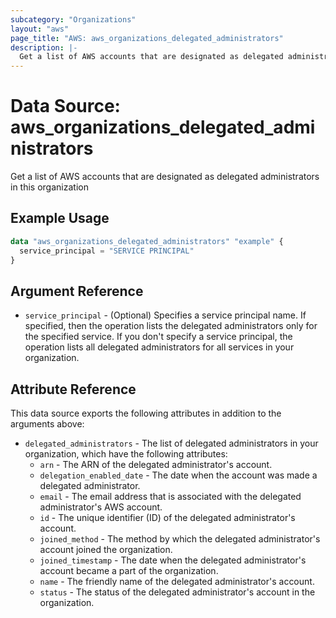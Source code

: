 ```yaml
---
subcategory: "Organizations"
layout: "aws"
page_title: "AWS: aws_organizations_delegated_administrators"
description: |-
  Get a list of AWS accounts that are designated as delegated administrators in this organization 
---
```


# Data Source: aws_organizations_delegated_administrators

Get a list of AWS accounts that are designated as delegated administrators in this organization

## Example Usage

```terraform
data "aws_organizations_delegated_administrators" "example" {
  service_principal = "SERVICE PRINCIPAL"
}
```

## Argument Reference

* `service_principal` - (Optional) Specifies a service principal name. If specified, then the operation lists the delegated administrators only for the specified service. If you don't specify a service principal, the operation lists all delegated administrators for all services in your organization.

## Attribute Reference

This data source exports the following attributes in addition to the arguments above:

* `delegated_administrators` - The list of delegated administrators in your organization, which have the following attributes:
    * `arn` - The ARN of the delegated administrator's account.
    * `delegation_enabled_date` - The date when the account was made a delegated administrator.
    * `email` - The email address that is associated with the delegated administrator's AWS account.
    * `id` - The unique identifier (ID) of the delegated administrator's account.
    * `joined_method` - The method by which the delegated administrator's account joined the organization.
    * `joined_timestamp` - The date when the delegated administrator's account became a part of the organization.
    * `name` - The friendly name of the delegated administrator's account.
    * `status` - The status of the delegated administrator's account in the organization.
